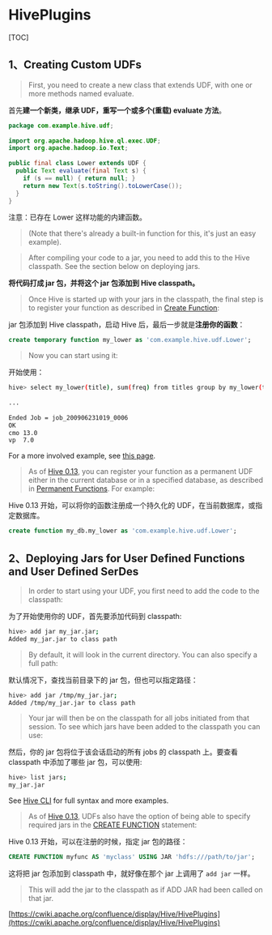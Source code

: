 # HivePlugins

[TOC]

## 1、Creating Custom UDFs

> First, you need to create a new class that extends UDF, with one or more methods named evaluate.

首先**建一个新类，继承 UDF，重写一个或多个(重载) evaluate 方法**。

```java
package com.example.hive.udf;
 
import org.apache.hadoop.hive.ql.exec.UDF;
import org.apache.hadoop.io.Text;
 
public final class Lower extends UDF {
  public Text evaluate(final Text s) {
    if (s == null) { return null; }
    return new Text(s.toString().toLowerCase());
  }
}
```

注意：已存在 Lower 这样功能的内建函数。

> (Note that there's already a built-in function for this, it's just an easy example).

> After compiling your code to a jar, you need to add this to the Hive classpath. See the section below on deploying jars.

**将代码打成 jar 包，并将这个 jar 包添加到 Hive classpath。**

> Once Hive is started up with your jars in the classpath, the final step is to register your function as described in [Create Function](https://cwiki.apache.org/confluence/display/Hive/LanguageManual+DDL#LanguageManualDDL-CreateFunction):

jar 包添加到 Hive classpath，启动 Hive 后，最后一步就是**注册你的函数**：

```sql
create temporary function my_lower as 'com.example.hive.udf.Lower';
```

> Now you can start using it:

开始使用：

```sh
hive> select my_lower(title), sum(freq) from titles group by my_lower(title);
 
...
 
Ended Job = job_200906231019_0006
OK
cmo 13.0
vp  7.0
```

For a more involved example, see [this page](https://cwiki.apache.org/confluence/display/Hive/GenericUDAFCaseStudy).

> As of [Hive 0.13](https://issues.apache.org/jira/browse/HIVE-6047), you can register your function as a permanent UDF either in the current database or in a specified database, as described in [Permanent Functions](https://cwiki.apache.org/confluence/display/Hive/LanguageManual+DDL#LanguageManualDDL-PermanentFunctions). For example:

Hive 0.13 开始，可以将你的函数注册成一个持久化的 UDF，在当前数据库，或指定数据库。

```sql
create function my_db.my_lower as 'com.example.hive.udf.Lower';
```

## 2、Deploying Jars for User Defined Functions and User Defined SerDes

> In order to start using your UDF, you first need to add the code to the classpath:

为了开始使用你的 UDF，首先要添加代码到 classpath:

```sh
hive> add jar my_jar.jar;
Added my_jar.jar to class path
```

> By default, it will look in the current directory. You can also specify a full path:

默认情况下，查找当前目录下的 jar 包，但也可以指定路径：

```sh
hive> add jar /tmp/my_jar.jar;
Added /tmp/my_jar.jar to class path
```

> Your jar will then be on the classpath for all jobs initiated from that session. To see which jars have been added to the classpath you can use:

然后，你的 jar 包将位于该会话启动的所有 jobs 的 classpath 上。要查看 classpath 中添加了哪些 jar 包，可以使用:

```sh
hive> list jars;
my_jar.jar
```
See [Hive CLI](https://cwiki.apache.org/confluence/display/Hive/LanguageManual+Cli#LanguageManualCli-HiveResources) for full syntax and more examples.

> As of [Hive 0.13](https://issues.apache.org/jira/browse/HIVE-6380), UDFs also have the option of being able to specify required jars in the [CREATE FUNCTION](https://cwiki.apache.org/confluence/display/Hive/LanguageManual+DDL#LanguageManualDDL-CreateFunction) statement:

Hive 0.13 开始，可以在注册的时候，指定 jar 包的路径：

```sql
CREATE FUNCTION myfunc AS 'myclass' USING JAR 'hdfs:///path/to/jar';
```
这将把 jar 包添加到 classpath 中，就好像在那个 jar 上调用了 `add jar` 一样。

> This will add the jar to the classpath as if ADD JAR had been called on that jar. 


[https://cwiki.apache.org/confluence/display/Hive/HivePlugins](https://cwiki.apache.org/confluence/display/Hive/HivePlugins)